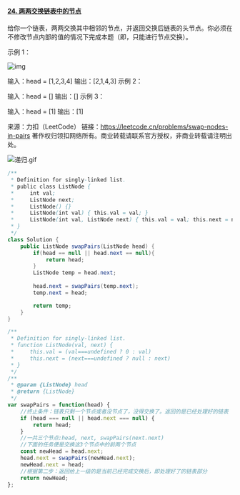#### [24. 两两交换链表中的节点](https://leetcode.cn/problems/swap-nodes-in-pairs/)

给你一个链表，两两交换其中相邻的节点，并返回交换后链表的头节点。你必须在不修改节点内部的值的情况下完成本题（即，只能进行节点交换）。

 

示例 1：

![img](https://assets.leetcode.com/uploads/2020/10/03/swap_ex1.jpg)

输入：head = [1,2,3,4]
输出：[2,1,4,3]
示例 2：

输入：head = []
输出：[]
示例 3：

输入：head = [1]
输出：[1]

来源：力扣（LeetCode）
链接：https://leetcode.cn/problems/swap-nodes-in-pairs
著作权归领扣网络所有。商业转载请联系官方授权，非商业转载请注明出处。





![递归.gif](https://pic.leetcode-cn.com/7ae491344608971d449add1e069aa143ee264b07a9bb8a1950e08dcf8d8a1ff9-%E9%80%92%E5%BD%92.gif)

```java
/**
 * Definition for singly-linked list.
 * public class ListNode {
 *     int val;
 *     ListNode next;
 *     ListNode() {}
 *     ListNode(int val) { this.val = val; }
 *     ListNode(int val, ListNode next) { this.val = val; this.next = next; }
 * }
 */
class Solution {
    public ListNode swapPairs(ListNode head) {
        if(head == null || head.next == null){
            return head;
        }
        ListNode temp = head.next;
        
        head.next = swapPairs(temp.next);
        temp.next = head;

        return temp;
    }
}
```

```js
/**
 * Definition for singly-linked list.
 * function ListNode(val, next) {
 *     this.val = (val===undefined ? 0 : val)
 *     this.next = (next===undefined ? null : next)
 * }
 */
/**
 * @param {ListNode} head
 * @return {ListNode}
 */
var swapPairs = function(head) {
    //终止条件：链表只剩一个节点或者没节点了，没得交换了。返回的是已经处理好的链表
    if (head === null || head.next === null) {
        return head;
    }
    //一共三个节点:head, next, swapPairs(next.next)
    //下面的任务便是交换这3个节点中的前两个节点
    const newHead = head.next;
    head.next = swapPairs(newHead.next);
    newHead.next = head;
    //根据第二步：返回给上一级的是当前已经完成交换后，即处理好了的链表部分
    return newHead;
};
```

